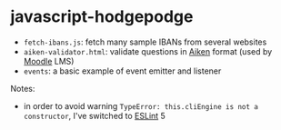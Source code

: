 # javascript-hodgepodge

 * `fetch-ibans.js`: fetch many sample IBANs from several websites
 * `aiken-validator.html`: validate questions in [Aiken](https://docs.moodle.org/38/en/Aiken_format) format (used by [Moodle](https://docs.moodle.org) LMS)
 * `events`: a basic example of event emitter and listener

Notes:

 * in order to avoid warning `TypeError: this.cliEngine is not a constructor`, I've switched to [ESLint](https://eslint.org) 5